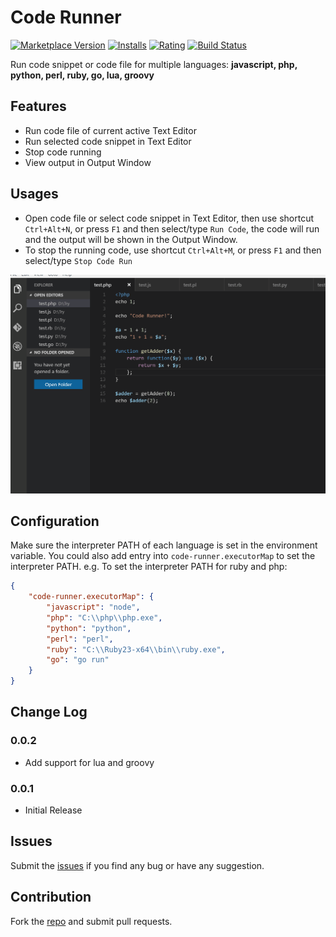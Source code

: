 # Code Runner

[![Marketplace Version](http://vsmarketplacebadge.apphb.com/version/formulahendry.code-runner.svg)](https://marketplace.visualstudio.com/items?itemName=formulahendry.code-runner) [![Installs](http://vsmarketplacebadge.apphb.com/installs/formulahendry.code-runner.svg)](https://marketplace.visualstudio.com/items?itemName=formulahendry.code-runner) [![Rating](http://vsmarketplacebadge.apphb.com/rating/formulahendry.code-runner.svg)](https://marketplace.visualstudio.com/items?itemName=formulahendry.code-runner) [![Build Status](https://travis-ci.org/formulahendry/vscode-code-runner.svg?branch=master)](https://travis-ci.org/formulahendry/vscode-code-runner)

Run code snippet or code file for multiple languages: **javascript, php, python, perl, ruby, go, lua, groovy**

## Features

* Run code file of current active Text Editor
* Run selected code snippet in Text Editor
* Stop code running
* View output in Output Window

## Usages

* Open code file or select code snippet in Text Editor, then use shortcut `Ctrl+Alt+N`, or press `F1` and then select/type `Run Code`, the code will run and the output will be shown in the Output Window.
* To stop the running code, use shortcut `Ctrl+Alt+M`, or press `F1` and then select/type `Stop Code Run`

![Usage](images/usage.gif)

## Configuration

Make sure the interpreter PATH of each language is set in the environment variable.
You could also add entry into `code-runner.executorMap` to set the interpreter PATH.
e.g. To set the interpreter PATH for ruby and php:
```json
{
    "code-runner.executorMap": {
        "javascript": "node",
        "php": "C:\\php\\php.exe",
        "python": "python",
        "perl": "perl",
        "ruby": "C:\\Ruby23-x64\\bin\\ruby.exe",
        "go": "go run"
    }
}
```

## Change Log
### 0.0.2
* Add support for lua and groovy

### 0.0.1
* Initial Release

## Issues
Submit the [issues](https://github.com/formulahendry/vscode-code-runner/issues) if you find any bug or have any suggestion.

## Contribution
Fork the [repo](https://github.com/formulahendry/vscode-code-runner) and submit pull requests.